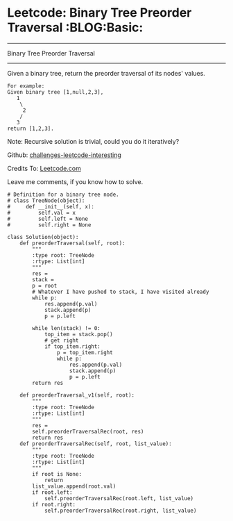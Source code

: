 # Leetcode: Binary Tree Preorder Traversal     :BLOG:Basic:


---

Binary Tree Preorder Traversal  

---

Given a binary tree, return the preorder traversal of its nodes' values.  

    For example:
    Given binary tree [1,null,2,3],
       1
        \
         2
        /
       3
    return [1,2,3].

Note: Recursive solution is trivial, could you do it iteratively?  

Github: [challenges-leetcode-interesting](https://github.com/DennyZhang/challenges-leetcode-interesting/tree/master/binary-tree-preorder-traversal)  

Credits To: [Leetcode.com](https://leetcode.com/problems/binary-tree-preorder-traversal/description/)  

Leave me comments, if you know how to solve.  

    # Definition for a binary tree node.
    # class TreeNode(object):
    #     def __init__(self, x):
    #         self.val = x
    #         self.left = None
    #         self.right = None
    
    class Solution(object):
        def preorderTraversal(self, root):
            """
            :type root: TreeNode
            :rtype: List[int]
            """
            res = 
            stack = 
            p = root
            # Whatever I have pushed to stack, I have visited already
            while p:
                res.append(p.val)
                stack.append(p)
                p = p.left
    
            while len(stack) != 0:
                top_item = stack.pop()
                # get right
                if top_item.right:
                    p = top_item.right
                    while p:
                        res.append(p.val)
                        stack.append(p)
                        p = p.left
            return res
    
        def preorderTraversal_v1(self, root):
            """
            :type root: TreeNode
            :rtype: List[int]
            """
            res = 
            self.preorderTraversalRec(root, res)
            return res
        def preorderTraversalRec(self, root, list_value):
            """
            :type root: TreeNode
            :rtype: List[int]
            """
            if root is None:
                return
            list_value.append(root.val)
            if root.left:
                self.preorderTraversalRec(root.left, list_value)
            if root.right:
                self.preorderTraversalRec(root.right, list_value)